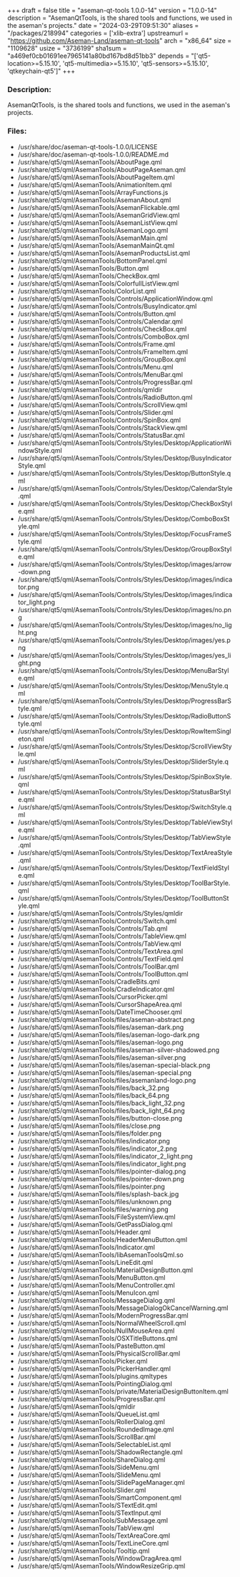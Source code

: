 +++
draft = false
title = "aseman-qt-tools 1.0.0-14"
version = "1.0.0-14"
description = "AsemanQtTools, is the shared tools and functions, we used in the aseman's projects."
date = "2024-03-29T09:51:30"
aliases = "/packages/218994"
categories = ['xlib-extra']
upstreamurl = "https://github.com/Aseman-Land/aseman-qt-tools"
arch = "x86_64"
size = "1109628"
usize = "3736199"
sha1sum = "a469ef0cb01691ee7965141a80bd167bd8d51bb3"
depends = "['qt5-location>=5.15.10', 'qt5-multimedia>=5.15.10', 'qt5-sensors>=5.15.10', 'qtkeychain-qt5']"
+++
### Description: 
AsemanQtTools, is the shared tools and functions, we used in the aseman's projects.

### Files: 
* /usr/share/doc/aseman-qt-tools-1.0.0/LICENSE
* /usr/share/doc/aseman-qt-tools-1.0.0/README.md
* /usr/share/qt5/qml/AsemanTools/AboutPage.qml
* /usr/share/qt5/qml/AsemanTools/AboutPageAseman.qml
* /usr/share/qt5/qml/AsemanTools/AboutPageItem.qml
* /usr/share/qt5/qml/AsemanTools/AnimationItem.qml
* /usr/share/qt5/qml/AsemanTools/ArrayFunctions.js
* /usr/share/qt5/qml/AsemanTools/AsemanAbout.qml
* /usr/share/qt5/qml/AsemanTools/AsemanFlickable.qml
* /usr/share/qt5/qml/AsemanTools/AsemanGridView.qml
* /usr/share/qt5/qml/AsemanTools/AsemanListView.qml
* /usr/share/qt5/qml/AsemanTools/AsemanLogo.qml
* /usr/share/qt5/qml/AsemanTools/AsemanMain.qml
* /usr/share/qt5/qml/AsemanTools/AsemanMainQt.qml
* /usr/share/qt5/qml/AsemanTools/AsemanProductsList.qml
* /usr/share/qt5/qml/AsemanTools/BottomPanel.qml
* /usr/share/qt5/qml/AsemanTools/Button.qml
* /usr/share/qt5/qml/AsemanTools/CheckBox.qml
* /usr/share/qt5/qml/AsemanTools/ColorfullListView.qml
* /usr/share/qt5/qml/AsemanTools/ColorList.qml
* /usr/share/qt5/qml/AsemanTools/Controls/ApplicationWindow.qml
* /usr/share/qt5/qml/AsemanTools/Controls/BusyIndicator.qml
* /usr/share/qt5/qml/AsemanTools/Controls/Button.qml
* /usr/share/qt5/qml/AsemanTools/Controls/Calendar.qml
* /usr/share/qt5/qml/AsemanTools/Controls/CheckBox.qml
* /usr/share/qt5/qml/AsemanTools/Controls/ComboBox.qml
* /usr/share/qt5/qml/AsemanTools/Controls/Frame.qml
* /usr/share/qt5/qml/AsemanTools/Controls/FrameItem.qml
* /usr/share/qt5/qml/AsemanTools/Controls/GroupBox.qml
* /usr/share/qt5/qml/AsemanTools/Controls/Menu.qml
* /usr/share/qt5/qml/AsemanTools/Controls/MenuBar.qml
* /usr/share/qt5/qml/AsemanTools/Controls/ProgressBar.qml
* /usr/share/qt5/qml/AsemanTools/Controls/qmldir
* /usr/share/qt5/qml/AsemanTools/Controls/RadioButton.qml
* /usr/share/qt5/qml/AsemanTools/Controls/ScrollView.qml
* /usr/share/qt5/qml/AsemanTools/Controls/Slider.qml
* /usr/share/qt5/qml/AsemanTools/Controls/SpinBox.qml
* /usr/share/qt5/qml/AsemanTools/Controls/StackView.qml
* /usr/share/qt5/qml/AsemanTools/Controls/StatusBar.qml
* /usr/share/qt5/qml/AsemanTools/Controls/Styles/Desktop/ApplicationWindowStyle.qml
* /usr/share/qt5/qml/AsemanTools/Controls/Styles/Desktop/BusyIndicatorStyle.qml
* /usr/share/qt5/qml/AsemanTools/Controls/Styles/Desktop/ButtonStyle.qml
* /usr/share/qt5/qml/AsemanTools/Controls/Styles/Desktop/CalendarStyle.qml
* /usr/share/qt5/qml/AsemanTools/Controls/Styles/Desktop/CheckBoxStyle.qml
* /usr/share/qt5/qml/AsemanTools/Controls/Styles/Desktop/ComboBoxStyle.qml
* /usr/share/qt5/qml/AsemanTools/Controls/Styles/Desktop/FocusFrameStyle.qml
* /usr/share/qt5/qml/AsemanTools/Controls/Styles/Desktop/GroupBoxStyle.qml
* /usr/share/qt5/qml/AsemanTools/Controls/Styles/Desktop/images/arrow-down.png
* /usr/share/qt5/qml/AsemanTools/Controls/Styles/Desktop/images/indicator.png
* /usr/share/qt5/qml/AsemanTools/Controls/Styles/Desktop/images/indicator_light.png
* /usr/share/qt5/qml/AsemanTools/Controls/Styles/Desktop/images/no.png
* /usr/share/qt5/qml/AsemanTools/Controls/Styles/Desktop/images/no_light.png
* /usr/share/qt5/qml/AsemanTools/Controls/Styles/Desktop/images/yes.png
* /usr/share/qt5/qml/AsemanTools/Controls/Styles/Desktop/images/yes_light.png
* /usr/share/qt5/qml/AsemanTools/Controls/Styles/Desktop/MenuBarStyle.qml
* /usr/share/qt5/qml/AsemanTools/Controls/Styles/Desktop/MenuStyle.qml
* /usr/share/qt5/qml/AsemanTools/Controls/Styles/Desktop/ProgressBarStyle.qml
* /usr/share/qt5/qml/AsemanTools/Controls/Styles/Desktop/RadioButtonStyle.qml
* /usr/share/qt5/qml/AsemanTools/Controls/Styles/Desktop/RowItemSingleton.qml
* /usr/share/qt5/qml/AsemanTools/Controls/Styles/Desktop/ScrollViewStyle.qml
* /usr/share/qt5/qml/AsemanTools/Controls/Styles/Desktop/SliderStyle.qml
* /usr/share/qt5/qml/AsemanTools/Controls/Styles/Desktop/SpinBoxStyle.qml
* /usr/share/qt5/qml/AsemanTools/Controls/Styles/Desktop/StatusBarStyle.qml
* /usr/share/qt5/qml/AsemanTools/Controls/Styles/Desktop/SwitchStyle.qml
* /usr/share/qt5/qml/AsemanTools/Controls/Styles/Desktop/TableViewStyle.qml
* /usr/share/qt5/qml/AsemanTools/Controls/Styles/Desktop/TabViewStyle.qml
* /usr/share/qt5/qml/AsemanTools/Controls/Styles/Desktop/TextAreaStyle.qml
* /usr/share/qt5/qml/AsemanTools/Controls/Styles/Desktop/TextFieldStyle.qml
* /usr/share/qt5/qml/AsemanTools/Controls/Styles/Desktop/ToolBarStyle.qml
* /usr/share/qt5/qml/AsemanTools/Controls/Styles/Desktop/ToolButtonStyle.qml
* /usr/share/qt5/qml/AsemanTools/Controls/Styles/qmldir
* /usr/share/qt5/qml/AsemanTools/Controls/Switch.qml
* /usr/share/qt5/qml/AsemanTools/Controls/Tab.qml
* /usr/share/qt5/qml/AsemanTools/Controls/TableView.qml
* /usr/share/qt5/qml/AsemanTools/Controls/TabView.qml
* /usr/share/qt5/qml/AsemanTools/Controls/TextArea.qml
* /usr/share/qt5/qml/AsemanTools/Controls/TextField.qml
* /usr/share/qt5/qml/AsemanTools/Controls/ToolBar.qml
* /usr/share/qt5/qml/AsemanTools/Controls/ToolButton.qml
* /usr/share/qt5/qml/AsemanTools/CradleBits.qml
* /usr/share/qt5/qml/AsemanTools/CradleIndicator.qml
* /usr/share/qt5/qml/AsemanTools/CursorPicker.qml
* /usr/share/qt5/qml/AsemanTools/CursorShapeArea.qml
* /usr/share/qt5/qml/AsemanTools/DateTimeChooser.qml
* /usr/share/qt5/qml/AsemanTools/files/aseman-abstract.png
* /usr/share/qt5/qml/AsemanTools/files/aseman-dark.png
* /usr/share/qt5/qml/AsemanTools/files/aseman-logo-dark.png
* /usr/share/qt5/qml/AsemanTools/files/aseman-logo.png
* /usr/share/qt5/qml/AsemanTools/files/aseman-silver-shadowed.png
* /usr/share/qt5/qml/AsemanTools/files/aseman-silver.png
* /usr/share/qt5/qml/AsemanTools/files/aseman-special-black.png
* /usr/share/qt5/qml/AsemanTools/files/aseman-special.png
* /usr/share/qt5/qml/AsemanTools/files/asemanland-logo.png
* /usr/share/qt5/qml/AsemanTools/files/back_32.png
* /usr/share/qt5/qml/AsemanTools/files/back_64.png
* /usr/share/qt5/qml/AsemanTools/files/back_light_32.png
* /usr/share/qt5/qml/AsemanTools/files/back_light_64.png
* /usr/share/qt5/qml/AsemanTools/files/button-close.png
* /usr/share/qt5/qml/AsemanTools/files/close.png
* /usr/share/qt5/qml/AsemanTools/files/folder.png
* /usr/share/qt5/qml/AsemanTools/files/indicator.png
* /usr/share/qt5/qml/AsemanTools/files/indicator_2.png
* /usr/share/qt5/qml/AsemanTools/files/indicator_2_light.png
* /usr/share/qt5/qml/AsemanTools/files/indicator_light.png
* /usr/share/qt5/qml/AsemanTools/files/pointer-dialog.png
* /usr/share/qt5/qml/AsemanTools/files/pointer-down.png
* /usr/share/qt5/qml/AsemanTools/files/pointer.png
* /usr/share/qt5/qml/AsemanTools/files/splash-back.jpg
* /usr/share/qt5/qml/AsemanTools/files/unknown.png
* /usr/share/qt5/qml/AsemanTools/files/warning.png
* /usr/share/qt5/qml/AsemanTools/FileSystemView.qml
* /usr/share/qt5/qml/AsemanTools/GetPassDialog.qml
* /usr/share/qt5/qml/AsemanTools/Header.qml
* /usr/share/qt5/qml/AsemanTools/HeaderMenuButton.qml
* /usr/share/qt5/qml/AsemanTools/Indicator.qml
* /usr/share/qt5/qml/AsemanTools/libAsemanToolsQml.so
* /usr/share/qt5/qml/AsemanTools/LineEdit.qml
* /usr/share/qt5/qml/AsemanTools/MaterialDesignButton.qml
* /usr/share/qt5/qml/AsemanTools/MenuButton.qml
* /usr/share/qt5/qml/AsemanTools/MenuController.qml
* /usr/share/qt5/qml/AsemanTools/MenuIcon.qml
* /usr/share/qt5/qml/AsemanTools/MessageDialog.qml
* /usr/share/qt5/qml/AsemanTools/MessageDialogOkCancelWarning.qml
* /usr/share/qt5/qml/AsemanTools/ModernProgressBar.qml
* /usr/share/qt5/qml/AsemanTools/NormalWheelScroll.qml
* /usr/share/qt5/qml/AsemanTools/NullMouseArea.qml
* /usr/share/qt5/qml/AsemanTools/OSXTitleButtons.qml
* /usr/share/qt5/qml/AsemanTools/PasteButton.qml
* /usr/share/qt5/qml/AsemanTools/PhysicalScrollBar.qml
* /usr/share/qt5/qml/AsemanTools/Picker.qml
* /usr/share/qt5/qml/AsemanTools/PickerHandler.qml
* /usr/share/qt5/qml/AsemanTools/plugins.qmltypes
* /usr/share/qt5/qml/AsemanTools/PointingDialog.qml
* /usr/share/qt5/qml/AsemanTools/private/MaterialDesignButtonItem.qml
* /usr/share/qt5/qml/AsemanTools/ProgressBar.qml
* /usr/share/qt5/qml/AsemanTools/qmldir
* /usr/share/qt5/qml/AsemanTools/QueueList.qml
* /usr/share/qt5/qml/AsemanTools/RollerDialog.qml
* /usr/share/qt5/qml/AsemanTools/RoundedImage.qml
* /usr/share/qt5/qml/AsemanTools/ScrollBar.qml
* /usr/share/qt5/qml/AsemanTools/SelectableList.qml
* /usr/share/qt5/qml/AsemanTools/ShadowRectangle.qml
* /usr/share/qt5/qml/AsemanTools/ShareDialog.qml
* /usr/share/qt5/qml/AsemanTools/SideMenu.qml
* /usr/share/qt5/qml/AsemanTools/SlideMenu.qml
* /usr/share/qt5/qml/AsemanTools/SlidePageManager.qml
* /usr/share/qt5/qml/AsemanTools/Slider.qml
* /usr/share/qt5/qml/AsemanTools/SmartComponent.qml
* /usr/share/qt5/qml/AsemanTools/STextEdit.qml
* /usr/share/qt5/qml/AsemanTools/STextInput.qml
* /usr/share/qt5/qml/AsemanTools/SubMessage.qml
* /usr/share/qt5/qml/AsemanTools/TabView.qml
* /usr/share/qt5/qml/AsemanTools/TextAreaCore.qml
* /usr/share/qt5/qml/AsemanTools/TextLineCore.qml
* /usr/share/qt5/qml/AsemanTools/Tooltip.qml
* /usr/share/qt5/qml/AsemanTools/WindowDragArea.qml
* /usr/share/qt5/qml/AsemanTools/WindowResizeGrip.qml
